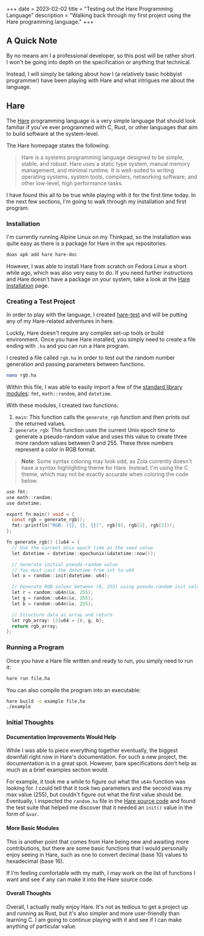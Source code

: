 +++
date = 2023-02-02
title = "Testing out the Hare Programming Language"
description = "Walking back through my first project using the Hare programming language."
+++

## A Quick Note

By no means am I a professional developer, so this post will be rather short.
I won't be going into depth on the specification or anything that technical.

Instead, I will simply be talking about how I (a relatively basic hobbyist
programmer) have been playing with Hare and what intrigues me about the
language.

## Hare

The [Hare](https://harelang.org) programming language is a very simple language
that should look familiar if you've ever programmed with C, Rust, or other
languages that aim to build software at the system-level.

The Hare homepage states the following:

>  Hare is a systems programming language designed to be simple, stable, and
>  robust. Hare uses a static type system, manual memory management, and
>  minimal runtime. It is well-suited to writing operating systems, system
>  tools, compilers, networking software, and other low-level, high performance
>  tasks.

I have found this all to be true while playing with it for the first time today.
In the next few sections, I'm going to walk through my installation and first
program.

### Installation

I'm currently running Alpine Linux on my Thinkpad, so the installation was quite
easy as there is a package for Hare in the `apk` repositories.

```sh
doas apk add hare hare-doc
```

However, I was able to install Hare from scratch on Fedora Linux a short while
ago, which was also very easy to do. If you need further instructions and Hare
doesn't have a package on your system, take a look at the [Hare 
Installation](https://harelang.org/installation/) page.

### Creating a Test Project

In order to play with the language, I created
[hare-test](https://git.sr.ht/~cmc/hare-test) and will be putting any of my
Hare-related adventures in here.

Luckily, Hare doesn't require any complex set-up tools or build environment.
Once you have Hare installed, you simply need to create a file ending with `.ha`
and you can run a Hare program.

I created a file called `rgb.ha` in order to test out the random number
generation and passing parameters between functions.

```sh
nano rgb.ha
```

Within this file, I was able to easily import a few of the [standard library
modules](https://harelang.org/tutorials/stdlib/): `fmt`, `math::random`, and
`datetime`.

With these modules, I created two functions:

1. `main`: This function calls the `generate_rgb` function and then prints out
the returned values.
2. `generate_rgb`: This function uses the current Unix epoch time to generate a
pseudo-random value and uses this value to create three more random values
between 0 and 255. These three numbers represent a color in RGB format.

> **Note**: Some syntax coloring may look odd, as Zola currently doesn't have a
> syntax highlighting theme for Hare. Instead, I'm using the C theme, which may
> not be exactly accurate when coloring the code below.

```c
use fmt;
use math::random;
use datetime;

export fn main() void = {
  const rgb = generate_rgb();
  fmt::printfln("RGB: ({}, {}, {})", rgb[0], rgb[1], rgb[2])!;
};

fn generate_rgb() []u64 = {
  // Use the current Unix epoch time as the seed value
  let datetime = datetime::epochunix(&datetime::now());

  // Generate initial pseudo-random value
  // You must cast the datetime from int to u64
  let x = random::init(datetime: u64);

  // Generate RGB values between (0, 255) using pseudo-random init value
  let r = random::u64n(&x, 255);
  let g = random::u64n(&x, 255);
  let b = random::u64n(&x, 255);

  // Structure data as array and return
  let rgb_array: [3]u64 = [r, g, b];
  return rgb_array;
};
```

### Running a Program

Once you have a Hare file written and ready to run, you simply need to run it:

```sh
hare run file.ha
```

You can also compile the program into an executable:

```sh
hare build -o example file.ha
./example
```

### Initial Thoughts

#### Documentation Improvements Would Help

While I was able to piece everything together eventually, the biggest downfall
right now in Hare's documentation. For such a new project, the documentation is
in a great spot. However, bare specifications don't help as much as a brief
examples section would.

For example, it took me a while to figure out what the `u64n` function was
looking for. I could tell that it took two parameters and the second was my max
value (255), but couldn't figure out what the first value should be. Eventually,
I inspected the `random.ha` file in the [Hare source
code](https://git.sr.ht/~sircmpwn/hare/tree/master/item/math/random/random.ha)
and found the test suite that helped me discover that it needed an `init()`
value in the form of `&var`.

#### More Basic Modules

This is another point that comes from Hare being new and awaiting more
contributions, but there are some basic functions that I would personally enjoy
seeing in Hare, such as one to convert decimal (base 10) values to hexadecimal
(base 16).

If I'm feeling comfortable with my math, I may work on the list of functions I
want and see if any can make it into the Hare source code.

#### Overall Thoughts

Overall, I actually really enjoy Hare. It's not as tedious to get a project up
and running as Rust, but it's also simpler and more user-friendly than learning
C. I am going to continue playing with it and see if I can make anything of
particular value.
